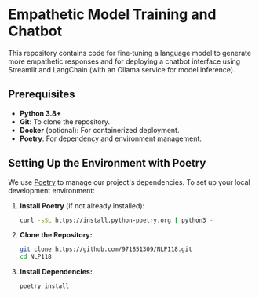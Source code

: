 # Empathetic Model Training and Chatbot

This repository contains code for fine‑tuning a language model to generate more empathetic responses and for deploying a chatbot interface using Streamlit and LangChain (with an Ollama service for model inference).

## Prerequisites

- **Python 3.8+**
- **Git**: To clone the repository.
- **Docker** (optional): For containerized deployment.
- **Poetry**: For dependency and environment management.

## Setting Up the Environment with Poetry

We use [Poetry](https://python-poetry.org/) to manage our project's dependencies. To set up your local development environment:

1. **Install Poetry** (if not already installed):

   ```bash
   curl -sSL https://install.python-poetry.org | python3 -

2. **Clone the Repository:**

   ```bash
   git clone https://github.com/971851309/NLP118.git
   cd NLP118

3. **Install Dependencies:**
   ```bash
   poetry install
   

  
